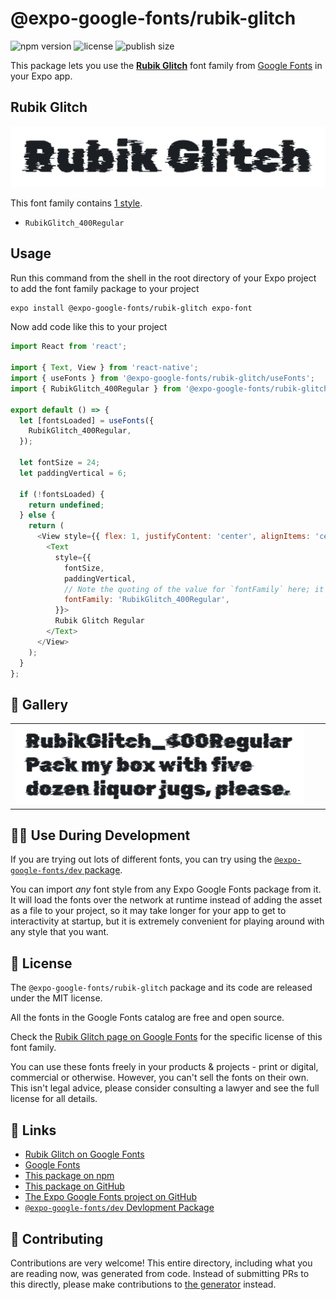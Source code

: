# @expo-google-fonts/rubik-glitch

![npm version](https://flat.badgen.net/npm/v/@expo-google-fonts/rubik-glitch)
![license](https://flat.badgen.net/github/license/expo/google-fonts)
![publish size](https://flat.badgen.net/packagephobia/install/@expo-google-fonts/rubik-glitch)

This package lets you use the [**Rubik Glitch**](https://fonts.google.com/specimen/Rubik+Glitch) font family from [Google Fonts](https://fonts.google.com/) in your Expo app.

## Rubik Glitch

![Rubik Glitch](./font-family.png)

This font family contains [1 style](#-gallery).

- `RubikGlitch_400Regular`

## Usage

Run this command from the shell in the root directory of your Expo project to add the font family package to your project
```sh
expo install @expo-google-fonts/rubik-glitch expo-font
```

Now add code like this to your project
```js
import React from 'react';

import { Text, View } from 'react-native';
import { useFonts } from '@expo-google-fonts/rubik-glitch/useFonts';
import { RubikGlitch_400Regular } from '@expo-google-fonts/rubik-glitch/400Regular';

export default () => {
  let [fontsLoaded] = useFonts({
    RubikGlitch_400Regular,
  });

  let fontSize = 24;
  let paddingVertical = 6;

  if (!fontsLoaded) {
    return undefined;
  } else {
    return (
      <View style={{ flex: 1, justifyContent: 'center', alignItems: 'center' }}>
        <Text
          style={{
            fontSize,
            paddingVertical,
            // Note the quoting of the value for `fontFamily` here; it expects a string!
            fontFamily: 'RubikGlitch_400Regular',
          }}>
          Rubik Glitch Regular
        </Text>
      </View>
    );
  }
};

```

## 🔡 Gallery


||||
|-|-|-|
|![RubikGlitch_400Regular](./RubikGlitch_400Regular.ttf.png)||||


## 👩‍💻 Use During Development

If you are trying out lots of different fonts, you can try using the [`@expo-google-fonts/dev` package](https://github.com/expo/google-fonts/tree/master/font-packages/dev#readme).

You can import *any* font style from any Expo Google Fonts package from it. It will load the fonts
over the network at runtime instead of adding the asset as a file to your project, so it may take longer
for your app to get to interactivity at startup, but it is extremely convenient
for playing around with any style that you want.

## 📖 License

The `@expo-google-fonts/rubik-glitch` package and its code are released under the MIT license.

All the fonts in the Google Fonts catalog are free and open source.

Check the [Rubik Glitch page on Google Fonts](https://fonts.google.com/specimen/Rubik+Glitch) for the specific license of this font family.

You can use these fonts freely in your products & projects - print or digital, commercial or otherwise. However, you can't sell the fonts on their own. This isn't legal advice, please consider consulting a lawyer and see the full license for all details.

## 🔗 Links

- [Rubik Glitch on Google Fonts](https://fonts.google.com/specimen/Rubik+Glitch)
- [Google Fonts](https://fonts.google.com/)
- [This package on npm](https://www.npmjs.com/package/@expo-google-fonts/rubik-glitch)
- [This package on GitHub](https://github.com/expo/google-fonts/tree/master/font-packages/rubik-glitch)
- [The Expo Google Fonts project on GitHub](https://github.com/expo/google-fonts)
- [`@expo-google-fonts/dev` Devlopment Package](https://github.com/expo/google-fonts/tree/master/font-packages/dev)

## 🤝 Contributing

Contributions are very welcome! This entire directory, including what you are reading now, was generated from code. Instead of submitting PRs to this directly, please make contributions to [the generator](https://github.com/expo/google-fonts/tree/master/packages/generator) instead.
